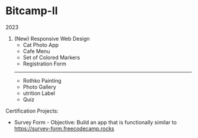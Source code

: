 # Bitcamp-II
2023
1. (New) Responsive Web Design
   * Cat Photo App
   * Cafe Menu
   * Set of Colored Markers
   * Registration Form
   ------------------------------
   * Rothko Painting
   * Photo Gallery
   * utrition Label
   * Quiz
   
Certification Projects:
   * Survey Form - Objective: Build an app that is functionally similar to https://survey-form.freecodecamp.rocks

